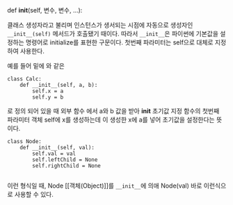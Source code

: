 def __init__(self, 변수, 변수, …):

클래스 생성자라고 불리며 인스턴스가 생서되는 시점에 자동으로 생성자인 `__init__(self)` 메서드가 호출됐기 때이다. 따라서 `__init__`은 파이썬에 기본값을 설정하는 명령어로 initialize를 표현한 구문이다. 첫번째 파라미터는 self으로 대체로 지정하여 사용한다.

예를 들어 밑에 와 같은
```
class Calc:
	def __init__(self, a, b):
		self.x = a
		self.y = b
```
로 정의 되어 있을 때 외부 함수 에서 a와 b 값을 받아 __init__ 초기값 지정 함수의 첫번째 파라미터 객체 self에 x를 생성하는데 이 생성한 x에 a를 넣어 초기값을 설정한다는 뜻이다.


```
class Node:  
    def __init__(self, val):  
        self.val = val  
        self.leftChild = None  
        self.rightChild = None
    
```

이런 형식일 때,  Node [[객체(Object)]]를 `__init__`에 의애 Node(val) 바로 이런식으로 사용할 수 있다.